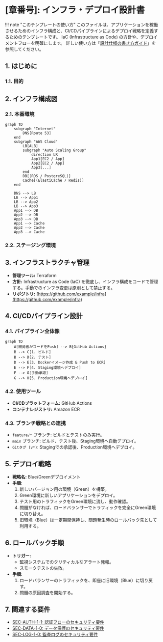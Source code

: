 # [章番号]: インフラ・デプロイ設計書

!!! note "このテンプレートの使い方"
このファイルは、アプリケーションを稼働させるためのインフラ構成と、CI/CDパイプラインによるデプロイ戦略を定義するためのテンプレートです。
IaC (Infrastructure as Code) の方針や、デプロイメントフローを明確にします。
詳しい使い方は「[設計仕様の書き方ガイド](ここにガイドへのパスを記述してください)」を参照してください。

## 1. はじめに

### 1.1. 目的

<!-- このドキュメントが定義するインフラとデプロイメント設計の目的を記述します。（例: 高可用性、スケーラビリティ、デプロイの自動化など） -->

## 2. インフラ構成図

<!-- 本番環境、ステージング環境などのインフラ構成を図で示します。クラウドプロバイダーのアーキテクチャ図の形式や、Mermaidを利用します。 -->

### 2.1. 本番環境

```mermaid
graph TD
    subgraph "Internet"
        DNS[Route 53]
    end
    subgraph "AWS Cloud"
        LB[ALB]
        subgraph "Auto Scaling Group"
            direction LR
            App1[EC2 / App]
            App2[EC2 / App]
            App3[...]
        end
        DB[(RDS / PostgreSQL)]
        Cache[(ElastiCache / Redis)]
    end

    DNS --> LB
    LB --> App1
    LB --> App2
    LB --> App3
    App1 --> DB
    App2 --> DB
    App3 --> DB
    App1 --> Cache
    App2 --> Cache
    App3 --> Cache
```

### 2.2. ステージング環境

<!-- 本番環境との差異などを記述します。 -->

## 3. インフラストラクチャ管理

<!-- インフラのプロビジョニングと管理方法についての方針を記述します。 -->

- **管理ツール:** Terraform
- **方針:** Infrastructure as Code (IaC) を徹底し、インフラ構成をコードで管理する。手動でのインフラ変更は原則として禁止する。
- **リポジトリ:** [https://github.com/example/infra](https://github.com/example/infra)

## 4. CI/CDパイプライン設計

<!-- コードのコミットから本番環境へのデプロイまでの、継続的インテグレーションと継続的デプロイメントのパイプラインを設計します。 -->

### 4.1. パイプライン全体像

```mermaid
graph TD
    A[開発者がコードをPush] --> B{GitHub Actions}
    B --> C[1. ビルド]
    B --> D[2. テスト]
    D --> E[3. Dockerイメージ作成 & Push to ECR]
    E --> F[4. Staging環境へデプロイ]
    F --> G[手動承認]
    G --> H[5. Production環境へデプロイ]
```

### 4.2. 使用ツール

- **CI/CDプラットフォーム:** GitHub Actions
- **コンテナレジストリ:** Amazon ECR

### 4.3. ブランチ戦略との連携

<!-- Gitのブランチ戦略とCI/CDパイプラインがどのように連携するかを記述します。 -->

- `feature/*` ブランチ: ビルドとテストのみ実行。
- `main` ブランチ: ビルド、テスト後、Staging環境へ自動デプロイ。
- `Gitタグ (v*)`: Stagingでの承認後、Production環境へデプロイ。

## 5. デプロイ戦略

<!-- 本番環境へのリリースを安全に行うための戦略を定義します。 -->

- **戦略名:** Blue/Greenデプロイメント
- **手順:**
  1. 新しいバージョン用の環境（Green）を構築。
  2. Green環境に新しいアプリケーションをデプロイ。
  3. テスト用のトラフィックをGreen環境に流し、動作確認。
  4. 問題がなければ、ロードバランサーでトラフィックを完全にGreen環境に切り替え。
  5. 旧環境（Blue）は一定期間保持し、問題発生時のロールバック先として利用する。

## 6. ロールバック手順

<!-- デプロイ後に問題が発生した場合の、切り戻し手順を定義します。 -->

- **トリガー:**
  - 監視システムでのクリティカルなアラート発報。
  - スモークテストの失敗。
- **手順:**
  1. ロードバランサーのトラフィックを、即座に旧環境（Blue）に切り戻す。
  2. 問題の原因調査を開始する。

## 7. 関連する要件

<!-- この設計の根拠となる要件IDへのリンクを記載します。 -->
<!-- 以下のリンクは例です。実際のファイルパスとセクションIDに更新してください。 -->

- [SEC-AUTH-1-1: 認証フローのセキュリティ要件](../[仕様書フォルダ]/01_システム仕様書テンプレート.md#SEC-AUTH-1-1)
- [SEC-DATA-1-0: データ保護のセキュリティ要件](../[仕様書フォルダ]/01_システム仕様書テンプレート.md#SEC-DATA-1-0)
- [SEC-LOG-1-0: 監査ログのセキュリティ要件](../[仕様書フォルダ]/01_システム仕様書テンプレート.md#SEC-LOG-1-0)
